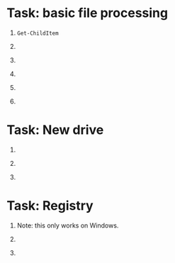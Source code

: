 # Task: basic file processing
1. ```Get-ChildItem```
1. ```md
1. ```mkdir
1. ```New-Item –Path c:\ –Name zooi –ItemType Directory
1. ```New-Item
1. ```Get-PSDrive


# Task: New drive
1. ```New-PSDrive –Name Programs –Root 'C:\Program Files' –PSProvider FileSystem
1. ```Get-ChildItem Programs:\
1. ```Note: Net USE P: \\Server1\Share1

# Task: Registry
1. Note: this only works on Windows.
1. ```New-Item –Path HKCU:\Software –Name Scripts
1. ```New-ItemProperty -Path HKLM:\Software\Microsoft\Windows\CurrentVersion\Run -Name 'PowerShell' –Value 'C:\Windows\System32\WindowsPowerShell\v1.0\powershell.exe'
